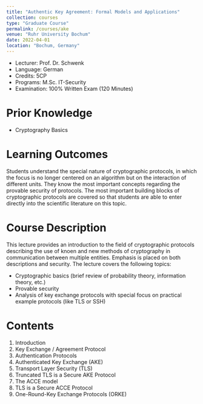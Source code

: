 ```yaml
---
title: "Authentic Key Agreement: Formal Models and Applications"
collection: courses
type: "Graduate Course"
permalink: /courses/ake
venue: "Ruhr University Bochum"
date: 2022-04-01
location: "Bochum, Germany"
---
```


* Lecturer: Prof. Dr. Schwenk
* Language: German
* Credits: 5CP
* Programs: M.Sc. IT-Security
* Examination: 100% Written Exam (120 Minutes)

Prior Knowledge
=====

* Cryptography Basics

Learning Outcomes
=====

Students understand the special nature of cryptographic protocols, in which the focus is
no longer centered on an algorithm but on the interaction of different units. 
They know the most important concepts regarding the provable security of protocols. 
The most important building blocks of cryptographic protocols are covered so that students are able to enter directly into the scientific literature on this topic.

Course Description
======

This lecture provides an introduction to the field of cryptographic protocols describing the use of knoen and new methods of cryptography in communication between multiple entities.
Emphasis is placed on both descriptions and security.
The lecture covers the following topics:

* Cryptographic basics (brief review of probability theory, information theory, etc.)
* Provable security
* Analysis of key exchange protocols with special focus on practical example protocols (like TLS or SSH)

Contents
======

1. Introduction
2. Key Exchange / Agreement Protocol
3. Authentication Protocols
4. Authenticated Key Exchange (AKE)
5. Transport Layer Security (TLS)
6. Truncated TLS is a Secure AKE Protocol
7. The ACCE model
8. TLS is a Secure ACCE Protocol
9. One-Round-Key Exchange Protocols (ORKE)
